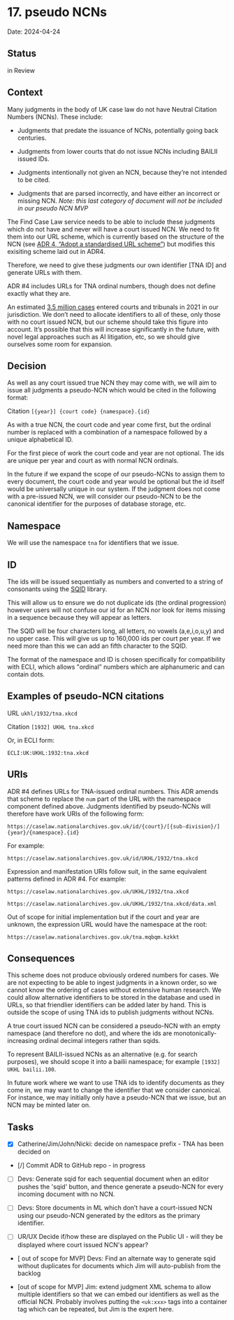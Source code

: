 # 17. pseudo NCNs

Date: 2024-04-24

## Status

in Review

## Context

Many judgments in the body of UK case law do not have Neutral Citation Numbers (NCNs). These include:

- Judgments that predate the issuance of NCNs, potentially going back centuries.

- Judgments from lower courts that do not issue NCNs including BAILII issued IDs.

- Judgments intentionally not given an NCN, because they’re not intended to be cited.

- Judgments that are parsed incorrectly, and have either an incorrect or missing NCN. _Note: this last category of document will not be included in our pseudo NCN MVP_

The Find Case Law service needs to be able to include these judgments which do not have and never will have a court issued NCN. We need to fit them into our URL scheme, which is currently based on the structure of the NCN (see [ADR 4, “Adopt a standardised URL scheme”](https://github.com/nationalarchives/ds-find-caselaw-docs/blob/main/doc/adr/0004-adopt-a-standardised-url-scheme.md)) but modifies this exisiting scheme laid out in ADR4.

Therefore, we need to give these judgments our own identifier [TNA ID] and generate URLs with them.

ADR #4 includes URLs for TNA ordinal numbers, though does not define exactly what they are.

An estimated [3.5 million cases](https://commonslibrary.parliament.uk/research-briefings/cbp-8372/) entered courts and tribunals in 2021 in our jurisdiction. We don’t need to allocate identifiers to all of these, only those with no court issued NCN, but our scheme should take this figure into account. It’s possible that this will increase significantly in the future, with novel legal approaches such as AI litigation, etc, so we should give ourselves some room for expansion.

## Decision

As well as any court issued true NCN they may come with, we will aim to issue all judgments a pseudo-NCN which would be cited in the following format:

Citation `[{year}] {court code} {namespace}.{id}`

As with a true NCN, the court code and year come first, but the ordinal number is replaced with a combination of a namespace followed by a unique alphabetical ID.

For the first piece of work the court code and year are not optional. The ids are unique per year and court as with normal NCN ordinals.

In the future if we expand the scope of our pseudo-NCNs to assign them to every document, the court code and year would be optional but the id itself would be universally unique in our system. If the judgment does not come with a pre-issued NCN, we will consider our pseudo-NCN to be the canonical identifier for the purposes of database storage, etc.

## Namespace

We will use the namespace `tna` for identifiers that we issue.

## ID

The ids will be issued sequentially as numbers and converted to a string of consonants using the [SQID](https://sqids.org/nim) library.

This will allow us to ensure we do not duplicate ids (the ordinal progression) however users will not confuse our id for an NCN nor look for items missing in a sequence because they will appear as letters.

The SQID will be four characters long, all letters, no vowels (a,e,i,o,u,y) and no upper case. This will give us up to 160,000 ids per court per year. If we need more than this we can add an fifth character to the SQID.

The format of the namespace and ID is chosen specifically for compatibility with ECLI, which allows "ordinal” numbers which are alphanumeric and can contain dots.

## Examples of pseudo-NCN citations

URL `ukhl/1932/tna.xkcd`

Citation `[1932] UKHL tna.xkcd`

Or, in ECLI form:

`ECLI:UK:UKHL:1932:tna.xkcd`

## URIs

ADR #4 defines URLs for TNA-issued ordinal numbers. This ADR amends that scheme to replace the `num` part of the URL with the namespace component defined above. Judgments identified by pseudo-NCNs will therefore have work URIs of the following form:

`https://caselaw.nationalarchives.gov.uk/id/{court}/[{sub-division}/]{year}/{namespace}.{id}`

For example:

`https://caselaw.nationalarchives.gov.uk/id/UKHL/1932/tna.xkcd`

Expression and manifestation URIs follow suit, in the same equivalent patterns defined in ADR #4. For example:

`https://caselaw.nationalarchives.gov.uk/UKHL/1932/tna.xkcd`

`https://caselaw.nationalarchives.gov.uk/UKHL/1932/tna.xkcd/data.xml`

Out of scope for initial implementation but if the court and year are unknown, the expression URL would have the namespace at the root:

`https://caselaw.nationalarchives.gov.uk/tna.mqbqm.kzkkt`

## Consequences

This scheme does not produce obviously ordered numbers for cases. We are not expecting to be able to ingest judgments in a known order, so we cannot know the ordering of cases without extensive human research. We could allow alternative identifiers to be stored in the database and used in URLs, so that friendlier identifiers can be added later by hand. This is outside the scope of using TNA ids to publish judgments without NCNs.

A true court issued NCN can be considered a pseudo-NCN with an empty namespace (and therefore no dot), and where the ids are monotonically-increasing ordinal decimal integers rather than sqids.

To represent BAILII-issued NCNs as an alternative (e.g. for search purposes), we should scope it into a bailii namespace; for example `[1932] UKHL bailii.100`.

In future work where we want to use TNA ids to identify documents as they come in, we may want to change the identifier that we consider canonical. For instance, we may initially only have a pseudo-NCN that we issue, but an NCN may be minted later on.

## Tasks

- [x] Catherine/Jim/John/Nicki: decide on namespace prefix - TNA has been decided on

- [/] Commit ADR to GitHub repo - in progress

- [ ] Devs: Generate sqid for each sequential document when an editor pushes the 'sqid' button, and thence generate a pseudo-NCN for every incoming document with no NCN.

- [ ] Devs: Store documents in ML which don’t have a court-issued NCN using our pseudo-NCN generated by the editors as the primary identifier.

- [ ] UR/UX Decide if/how these are displayed on the Public UI - will they be displayed where court issued NCN's appear?

- [ out of scope for MVP] Devs: Find an alternate way to generate sqid without duplicates for documents which Jim will auto-publish from the backlog

- [out of scope for MVP] Jim: extend judgment XML schema to allow multiple identifiers so that we can embed our identifiers as well as the official NCN. Probably involves putting the `<uk:xxx>` tags into a container tag which can be repeated, but Jim is the expert here.
